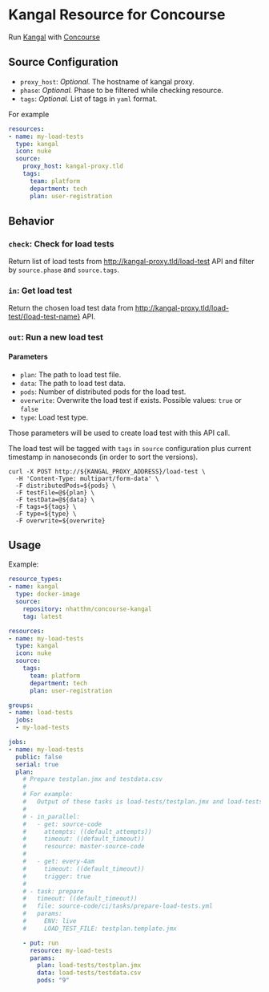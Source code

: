 # Kangal Resource for Concourse

Run [Kangal](https://github.com/hellofresh/kangal) with [Concourse](https://github.com/concourse/concourse)

## Source Configuration

* `proxy_host`: *Optional.* The hostname of kangal proxy.
* `phase`: *Optional.* Phase to be filtered while checking resource.
* `tags`: *Optional.* List of tags in `yaml` format.

For example
```yaml
resources:
- name: my-load-tests
  type: kangal
  icon: nuke
  source:
    proxy_host: kangal-proxy.tld
    tags:
      team: platform
      department: tech
      plan: user-registration
```

## Behavior

### `check`: Check for load tests

Return list of load tests from http://kangal-proxy.tld/load-test API and filter by `source.phase` and `source.tags`.

### `in`: Get load test

Return the chosen load test data from http://kangal-proxy.tld/load-test/{load-test-name} API.

### `out`: Run a new load test

#### Parameters

* `plan`: The path to load test file.
* `data`: The path to load test data.
* `pods`: Number of distributed pods for the load test.
* `overwrite`: Overwrite the load test if exists. Possible values: `true` or `false`
* `type`: Load test type.

Those parameters will be used to create load test with this API call.

The load test will be tagged with `tags` in `source` configuration plus current timestamp in nanoseconds (in order to sort the versions).

```shell
curl -X POST http://${KANGAL_PROXY_ADDRESS}/load-test \
  -H 'Content-Type: multipart/form-data' \
  -F distributedPods=${pods} \
  -F testFile=@${plan} \
  -F testData=@${data} \
  -F tags=${tags} \
  -F type=${type} \
  -F overwrite=${overwrite}
```

## Usage

Example:

```yaml
resource_types:
- name: kangal
  type: docker-image
  source:
    repository: nhatthm/concourse-kangal
    tag: latest

resources:
- name: my-load-tests
  type: kangal
  icon: nuke
  source:
    tags:
      team: platform
      department: tech
      plan: user-registration

groups:
- name: load-tests
  jobs:
  - my-load-tests

jobs:
- name: my-load-tests
  public: false
  serial: true
  plan:
    # Prepare testplan.jmx and testdata.csv
    #
    # For example:
    #   Output of these tasks is load-tests/testplan.jmx and load-tests/testdata.csv
    #
    # - in_parallel:
    #   - get: source-code
    #     attempts: ((default_attempts))
    #     timeout: ((default_timeout))
    #     resource: master-source-code
    #
    #   - get: every-4am
    #     timeout: ((default_timeout))
    #     trigger: true
    #
    # - task: prepare
    #   timeout: ((default_timeout))
    #   file: source-code/ci/tasks/prepare-load-tests.yml
    #   params:
    #     ENV: live
    #     LOAD_TEST_FILE: testplan.template.jmx

    - put: run
      resource: my-load-tests
      params:
        plan: load-tests/testplan.jmx
        data: load-tests/testdata.csv
        pods: "9"
```
